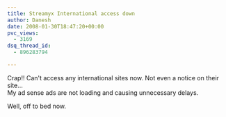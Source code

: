 ```yaml
---
title: Streamyx International access down
author: Danesh
date: 2008-01-30T18:47:20+00:00
pvc_views:
  - 3169
dsq_thread_id:
  - 896283794

---
```

Crap!! Can't access any international sites now. Not even a notice on their site&#8230;  
My ad sense ads are not loading and causing unnecessary delays.

Well, off to bed now.